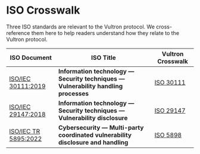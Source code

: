 # ISO Crosswalk

Three ISO standards are relevant to the Vultron protocol.
We cross-reference them here to help readers understand how they relate to the Vultron protocol.

| ISO Document | ISO Title | Vultron Crosswalk                       |
| --- | --- |-----------------------------------------|
| [ISO/IEC 30111:2019](https://www.iso.org/standard/69725.html) | **Information technology — Security techniques — Vulnerability handling processes** | [ISO 30111](./iso_30111_2019/) |
| [ISO/IEC 29147:2018](https://www.iso.org/standard/72311.html) | **Information technology — Security techniques — Vulnerability disclosure** | [ISO 29147](./iso_29147_2018/) |
| [ISO/IEC TR 5895:2022](https://www.iso.org/standard/81807.html) | **Cybersecurity — Multi-party coordinated vulnerability disclosure and handling** | [ISO 5898](./iso_5895_2022/)   |


